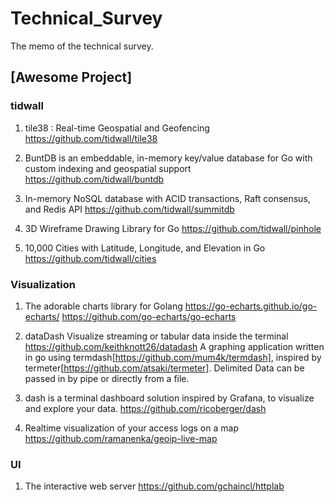 # Technical_Survey
The memo of the technical survey.


## [Awesome Project]

### tidwall

1. tile38 : Real-time Geospatial and Geofencing
https://github.com/tidwall/tile38

2. BuntDB is an embeddable, in-memory key/value database for Go with custom indexing and geospatial support
https://github.com/tidwall/buntdb

3. In-memory NoSQL database with ACID transactions, Raft consensus, and Redis API
https://github.com/tidwall/summitdb

4. 3D Wireframe Drawing Library for Go 
https://github.com/tidwall/pinhole

5. 10,000 Cities with Latitude, Longitude, and Elevation in Go
https://github.com/tidwall/cities


### Visualization
1. The adorable charts library for Golang https://go-echarts.github.io/go-echarts/
https://github.com/go-echarts/go-echarts

2. dataDash Visualize streaming or tabular data inside the terminal
https://github.com/keithknott26/datadash
A graphing application written in go using termdash[https://github.com/mum4k/termdash], inspired by termeter[https://github.com/atsaki/termeter]. Delimited Data can be passed in by pipe or directly from a file.

3. dash is a terminal dashboard solution inspired by Grafana, to visualize and explore your data.
https://github.com/ricoberger/dash

4. Realtime visualization of your access logs on a map
https://github.com/ramanenka/geoip-live-map

### UI
1. The interactive web server
https://github.com/gchaincl/httplab



